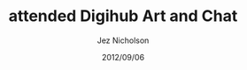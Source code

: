 ---
title: attended Digihub Art and Chat #1
date: 2012/09/06
tags: [events]
author: Jez Nicholson
alias: /
---